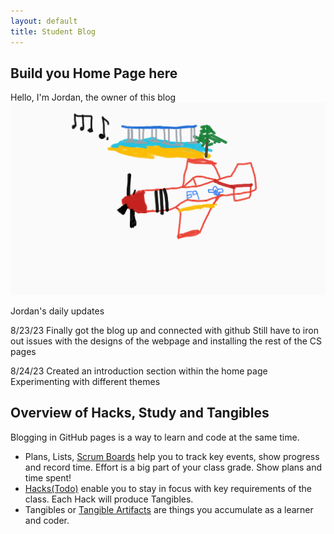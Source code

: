 ```yaml
---
layout: default
title: Student Blog
---
```



## Build you Home Page here 
Hello, I'm Jordan, the owner of this blog
![Alt text](<images/Blog pic.png>)




Jordan's daily updates

8/23/23
Finally got the blog up and connected with github
Still have to iron out issues with the designs of the webpage and installing the rest of the CS pages

8/24/23
Created an introduction section within the home page
Experimenting with different themes










## Overview of Hacks, Study and Tangibles
Blogging in GitHub pages is a way to learn and code at the same time. 

- Plans, Lists, [Scrum Boards](https://clickup.com/blog/scrum-board/) help you to track key events, show progress and record time.  Effort is a big part of your class grade.  Show plans and time spent!
- [Hacks(Todo)](https://levelup.gitconnected.com/six-ultimate-daily-hacks-for-every-programmer-60f5f10feae) enable you to stay in focus with key requirements of the class.  Each Hack will produce Tangibles.
- Tangibles or [Tangible Artifacts](https://en.wikipedia.org/wiki/Artifact_(software_development)) are things you accumulate as a learner and coder. 

